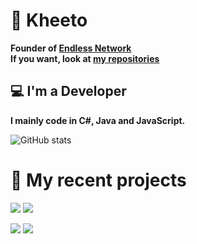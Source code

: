 # 📌 Kheeto
<b>Founder of [Endless Network](https://github.com/Endless-Development)</b><br>
<b>If you want, look at [my repositories](https://github.com/Kheeto?tab=repositories)<br></b>

## 💻 I'm a Developer
<b>I mainly code in C#, Java and JavaScript.</b>

![GitHub stats](https://github-readme-stats.vercel.app/api?username=Kheeto&theme=react&count_private=true&show_icons=true&cache_seconds=1800&hide=issues&hide_border=true&include_all_commits=true&disable_animations=true&hide_title=true)

# 📢 My recent projects
[![](https://github-readme-stats.vercel.app/api/pin/?username=Endless-Development&repo=EndlessBot-js&theme=react&hide_border=true)](https://github.com/Endless-Development/EndlessBot-js)
[![](https://github-readme-stats.vercel.app/api/pin/?username=NodeMod&repo=API&theme=react&hide_border=true)](https://github.com/NodeMod/API)

[![](https://github-readme-stats.vercel.app/api/pin/?username=NodeMod&repo=NodeMod&theme=react&hide_border=true)](https://github.com/NodeMod/NodeMod)
[![](https://github-readme-stats.vercel.app/api/pin/?username=NodeMod&repo=NodeMod-List&theme=react&hide_border=true)](https://github.com/NodeMod/NodeMod-List)
